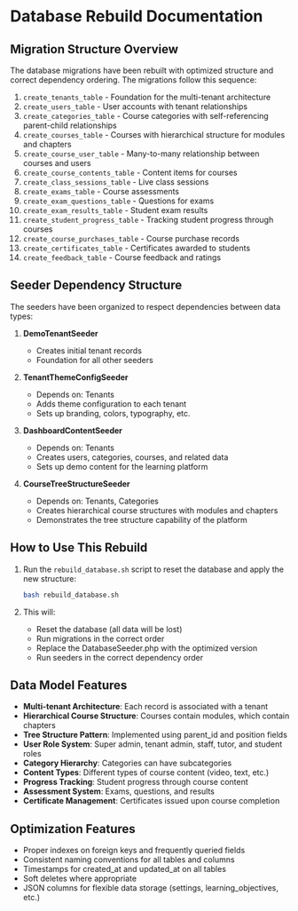 # Database Rebuild Documentation

## Migration Structure Overview

The database migrations have been rebuilt with optimized structure and correct dependency ordering. The migrations follow this sequence:

1. `create_tenants_table` - Foundation for the multi-tenant architecture
2. `create_users_table` - User accounts with tenant relationships
3. `create_categories_table` - Course categories with self-referencing parent-child relationships
4. `create_courses_table` - Courses with hierarchical structure for modules and chapters
5. `create_course_user_table` - Many-to-many relationship between courses and users
6. `create_course_contents_table` - Content items for courses
7. `create_class_sessions_table` - Live class sessions
8. `create_exams_table` - Course assessments
9. `create_exam_questions_table` - Questions for exams
10. `create_exam_results_table` - Student exam results
11. `create_student_progress_table` - Tracking student progress through courses
12. `create_course_purchases_table` - Course purchase records
13. `create_certificates_table` - Certificates awarded to students
14. `create_feedback_table` - Course feedback and ratings

## Seeder Dependency Structure

The seeders have been organized to respect dependencies between data types:

1. **DemoTenantSeeder**
   - Creates initial tenant records
   - Foundation for all other seeders

2. **TenantThemeConfigSeeder**
   - Depends on: Tenants
   - Adds theme configuration to each tenant
   - Sets up branding, colors, typography, etc.

3. **DashboardContentSeeder**
   - Depends on: Tenants
   - Creates users, categories, courses, and related data
   - Sets up demo content for the learning platform

4. **CourseTreeStructureSeeder**
   - Depends on: Tenants, Categories
   - Creates hierarchical course structures with modules and chapters
   - Demonstrates the tree structure capability of the platform

## How to Use This Rebuild

1. Run the `rebuild_database.sh` script to reset the database and apply the new structure:
   ```bash
   bash rebuild_database.sh
   ```

2. This will:
   - Reset the database (all data will be lost)
   - Run migrations in the correct order
   - Replace the DatabaseSeeder.php with the optimized version
   - Run seeders in the correct dependency order

## Data Model Features

- **Multi-tenant Architecture**: Each record is associated with a tenant
- **Hierarchical Course Structure**: Courses contain modules, which contain chapters
- **Tree Structure Pattern**: Implemented using parent_id and position fields
- **User Role System**: Super admin, tenant admin, staff, tutor, and student roles
- **Category Hierarchy**: Categories can have subcategories
- **Content Types**: Different types of course content (video, text, etc.)
- **Progress Tracking**: Student progress through course content
- **Assessment System**: Exams, questions, and results
- **Certificate Management**: Certificates issued upon course completion

## Optimization Features

- Proper indexes on foreign keys and frequently queried fields
- Consistent naming conventions for all tables and columns
- Timestamps for created_at and updated_at on all tables
- Soft deletes where appropriate
- JSON columns for flexible data storage (settings, learning_objectives, etc.)
